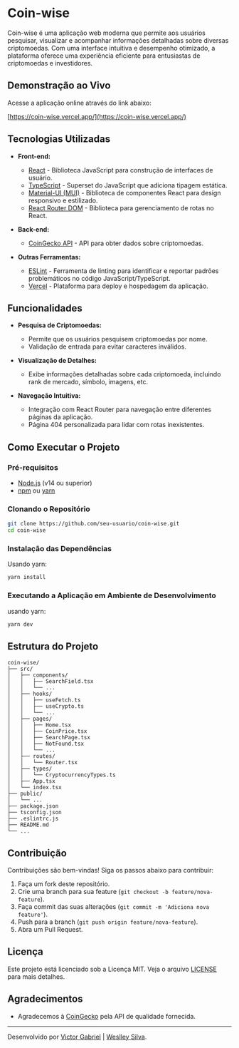# Coin-wise

Coin-wise é uma aplicação web moderna que permite aos usuários pesquisar, visualizar e acompanhar informações detalhadas sobre diversas criptomoedas. Com uma interface intuitiva e desempenho otimizado, a plataforma oferece uma experiência eficiente para entusiastas de criptomoedas e investidores.

## Demonstração ao Vivo

Acesse a aplicação online através do link abaixo:

[https://coin-wise.vercel.app/](https://coin-wise.vercel.app/)

## Tecnologias Utilizadas

- **Front-end:**

  - [React](https://reactjs.org/) - Biblioteca JavaScript para construção de interfaces de usuário.
  - [TypeScript](https://www.typescriptlang.org/) - Superset do JavaScript que adiciona tipagem estática.
  - [Material-UI (MUI)](https://mui.com/) - Biblioteca de componentes React para design responsivo e estilizado.
  - [React Router DOM](https://reactrouter.com/) - Biblioteca para gerenciamento de rotas no React.

- **Back-end:**

  - [CoinGecko API](https://www.coingecko.com/en/api) - API para obter dados sobre criptomoedas.

- **Outras Ferramentas:**
  - [ESLint](https://eslint.org/) - Ferramenta de linting para identificar e reportar padrões problemáticos no código JavaScript/TypeScript.
  - [Vercel](https://vercel.com/) - Plataforma para deploy e hospedagem da aplicação.

## Funcionalidades

- **Pesquisa de Criptomoedas:**

  - Permite que os usuários pesquisem criptomoedas por nome.
  - Validação de entrada para evitar caracteres inválidos.

- **Visualização de Detalhes:**

  - Exibe informações detalhadas sobre cada criptomoeda, incluindo rank de mercado, símbolo, imagens, etc.

- **Navegação Intuitiva:**
  - Integração com React Router para navegação entre diferentes páginas da aplicação.
  - Página 404 personalizada para lidar com rotas inexistentes.

## Como Executar o Projeto

### Pré-requisitos

- [Node.js](https://nodejs.org/) (v14 ou superior)
- [npm](https://www.npmjs.com/) ou [yarn](https://yarnpkg.com/)

### Clonando o Repositório

```bash
git clone https://github.com/seu-usuario/coin-wise.git
cd coin-wise
```

### Instalação das Dependências

Usando yarn:

```bash
yarn install
```

### Executando a Aplicação em Ambiente de Desenvolvimento

usando yarn:

```bash
yarn dev
```

## Estrutura do Projeto

```
coin-wise/
├── src/
│   ├── components/
│   │   ├── SearchField.tsx
│   │   └── ...
│   ├── hooks/
│   │   ├── useFetch.ts
│   │   ├── useCrypto.ts
│   │   └── ...
│   ├── pages/
│   │   ├── Home.tsx
│   │   ├── CoinPrice.tsx
│   │   ├── SearchPage.tsx
│   │   ├── NotFound.tsx
│   │   └── ...
│   ├── routes/
│   │   └── Router.tsx
│   ├── types/
│   │   └── CryptocurrencyTypes.ts
│   ├── App.tsx
│   └── index.tsx
├── public/
│   └── ...
├── package.json
├── tsconfig.json
├── .eslintrc.js
├── README.md
└── ...
```

## Contribuição

Contribuições são bem-vindas! Siga os passos abaixo para contribuir:

1. Faça um fork deste repositório.
2. Crie uma branch para sua feature (`git checkout -b feature/nova-feature`).
3. Faça commit das suas alterações (`git commit -m 'Adiciona nova feature'`).
4. Push para a branch (`git push origin feature/nova-feature`).
5. Abra um Pull Request.

## Licença

Este projeto está licenciado sob a Licença MIT. Veja o arquivo [LICENSE](LICENSE) para mais detalhes.

## Agradecimentos

- Agradecemos à [CoinGecko](https://www.coingecko.com/en/api) pela API de qualidade fornecida.

---

Desenvolvido por [Victor Gabriel](https://github.com/ieVictor) | [Weslley Silva](https://github.com/weslleysilv4).
